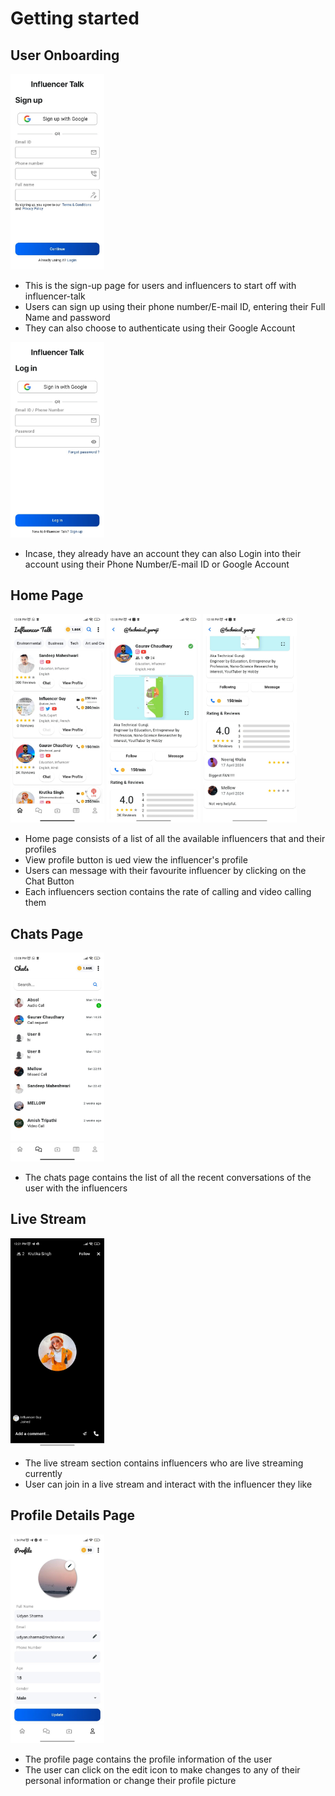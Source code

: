 # Getting started

## User Onboarding

<img src="sign up.jpg" width=150 >

* This is the sign-up page for users and influencers to start off with influencer-talk
* Users can sign up using their phone number/E-mail ID, entering their Full Name and password
* They can also choose to authenticate using their Google Account

<img src="log in.jpg" width=150 >

* Incase, they already have an account they can also Login into their account using their Phone Number/E-mail ID or Google Account


## Home Page

<img src="home page.jpg" width=150 >
<img src="influencer_profile_1.jpg" width=150 >
<img src="influencer_profile_2.jpg" width=150 >

* Home page consists of a list of all the available influencers that and their profiles
* View profile button is ued view the influencer's profile
* Users can message with their favourite influencer by clicking on the Chat Button 
* Each influencers section contains the rate of calling and video calling them



## Chats Page

<img src="chats.jpg" width=150 >

* The chats page contains the list of all the recent conversations of the user with the influencers


## Live Stream

<img src="live_stream.jpg" width=150 >

* The live stream section contains influencers who are live streaming currently
* User can join in a live stream and interact with the influencer they like



## Profile Details Page

<img src="user_profile.jpg" width=150 >

* The profile page contains the profile information of the user 
* The user can click on the edit icon to make changes to any of their personal information or change their profile picture


